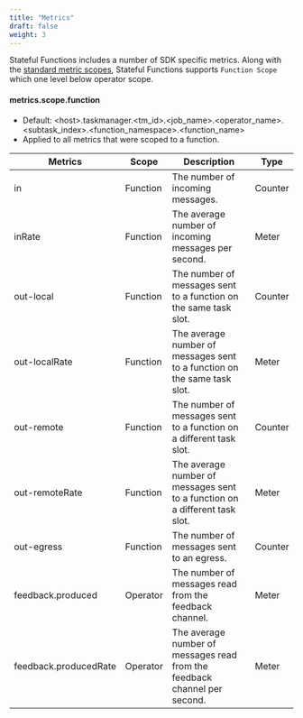 ```yaml
---
title: "Metrics"
draft: false
weight: 3
---
```


Stateful Functions includes a number of SDK specific metrics. Along with the [standard metric scopes](https://ci.apache.org/projects/flink/flink-docs-stable/monitoring/metrics.html#system-scope), Stateful Functions supports `Function Scope` which one level below operator scope.

#### metrics.scope.function

* Default: &lt;host&gt;.taskmanager.&lt;tm_id&gt;.&lt;job_name&gt;.&lt;operator_name&gt;.&lt;subtask_index&gt;.&lt;function_namespace&gt;.&lt;function_name&gt;
* Applied to all metrics that were scoped to a function.

| Metrics               | Scope    | Description                                                                 | Type    |
| --------------------- | -------- | --------------------------------------------------------------------------- | ------- |
| in                    | Function | The number of incoming messages.                                            | Counter |
| inRate                | Function | The average number of incoming messages per second.                         | Meter   |
| out-local             | Function | The number of messages sent to a function on the same task slot.            | Counter |
| out-localRate         | Function | The average number of messages sent to a function on the same task slot.    | Meter   |
| out-remote            | Function | The number of messages sent to a function on a different task slot.         | Counter |
| out-remoteRate        | Function | The average number of messages sent to a function on a different task slot. | Meter   |
| out-egress            | Function | The number of messages sent to an egress.                                   | Counter |
| feedback.produced     | Operator | The number of messages read from the feedback channel.                      | Meter   |
| feedback.producedRate | Operator | The average number of messages read from the feedback channel per second.   | Meter   |
